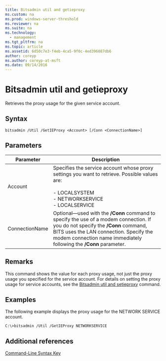 ```yaml
---
title: Bitsadmin util and getieproxy
ms.custom: na
ms.prod: windows-server-threshold
ms.reviewer: na
ms.suite: na
ms.technology: 
  - management
ms.tgt_pltfrm: na
ms.topic: article
ms.assetid: 6d50c7e3-f4eb-4ca5-9f0c-4ed396087db6
author: coreyp
ms.author: coreyp-at-msft
ms.date: 09/14/2016
---
```

# Bitsadmin util and getieproxy
Retrieves the proxy usage for the given service account.
## Syntax
```
bitsadmin /Util /GetIEProxy <Account> [/Conn <ConnectionName>]
```
## Parameters
|Parameter|Description|
|-------------|---------------|
|Account|Specifies the service account whose proxy settings you want to retrieve. Possible values are:<br /><br />-   LOCALSYSTEM<br />-   NETWORKSERVICE<br />-   LOCALSERVICE|
|ConnectionName|Optional—used with the **/Conn** command to specify the use of a modem connection. If you do not specify the **/Conn** command, BITS uses the LAN connection. Specify the modem connection name immediately following the **/Conn** parameter.|
## Remarks
This command shows the value for each proxy usage, not just the proxy usage you specified for the service account. For details on setting the proxy usage for service accounts, see the [Bitsadmin util and setieproxy](Bitsadmin-util-and-setieproxy.md) command.
## <a name="BKMK_examples"></a>Examples
The following example displays the proxy usage for the NETWORK SERVICE account.
```
C:\>bitsadmin /Util /GetIEProxy NETWORKSERVICE
```
## Additional references
[Command-Line Syntax Key](Command-Line-Syntax-Key.md)
